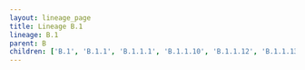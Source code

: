 ```yaml
---
layout: lineage_page
title: Lineage B.1
lineage: B.1
parent: B
children: ['B.1', 'B.1.1', 'B.1.1.1', 'B.1.1.10', 'B.1.1.12', 'B.1.1.13', 'B.1.1.14', 'B.1.1.15', 'B.1.1.16', 'B.1.1.17', 'B.1.1.19', 'B.1.1.2', 'B.1.1.20', 'B.1.1.21', 'B.1.1.22', 'B.1.1.23', 'B.1.1.24', 'B.1.1.25', 'B.1.1.26', 'B.1.1.27', 'B.1.1.28', 'B.1.1.29', 'B.1.1.3', 'B.1.1.30', 'B.1.1.31', 'B.1.1.32', 'B.1.1.33', 'B.1.1.34', 'B.1.1.35', 'B.1.1.36', 'B.1.1.37', 'B.1.1.38', 'B.1.1.39', 'B.1.1.4', 'B.1.1.40', 'B.1.1.41', 'B.1.1.42', 'B.1.1.43', 'B.1.1.44', 'B.1.1.45', 'B.1.1.46', 'B.1.1.47', 'B.1.1.48', 'B.1.1.49', 'B.1.1.5', 'B.1.1.50', 'B.1.1.51', 'B.1.1.52', 'B.1.1.53', 'B.1.1.54', 'B.1.1.55', 'B.1.1.56', 'B.1.1.57', 'B.1.1.58', 'B.1.1.59', 'B.1.1.6', 'B.1.1.60', 'B.1.1.61', 'B.1.1.62', 'B.1.1.63', 'B.1.1.64', 'B.1.1.65', 'B.1.1.66', 'B.1.1.67', 'B.1.1.68', 'B.1.1.69', 'B.1.1.7', 'B.1.1.70', 'B.1.1.71', 'B.1.1.72', 'B.1.1.73', 'B.1.1.74', 'B.1.1.75', 'B.1.1.76', 'B.1.1.77', 'B.1.1.8', 'B.1.1.9', 'B.1.1.p11', 'B.1.100', 'B.1.101', 'B.1.102', 'B.1.103', 'B.1.104', 'B.1.105', 'B.1.106', 'B.1.107', 'B.1.108', 'B.1.109', 'B.1.11', 'B.1.110', 'B.1.111', 'B.1.112', 'B.1.113', 'B.1.114', 'B.1.115', 'B.1.116', 'B.1.117', 'B.1.118', 'B.1.119', 'B.1.12', 'B.1.120', 'B.1.121', 'B.1.122', 'B.1.123', 'B.1.124', 'B.1.125', 'B.1.126', 'B.1.127', 'B.1.128', 'B.1.129', 'B.1.13', 'B.1.130', 'B.1.131', 'B.1.132', 'B.1.133', 'B.1.134', 'B.1.135', 'B.1.136', 'B.1.137', 'B.1.138', 'B.1.139', 'B.1.14', 'B.1.140', 'B.1.141', 'B.1.142', 'B.1.143', 'B.1.144', 'B.1.145', 'B.1.146', 'B.1.147', 'B.1.148', 'B.1.149', 'B.1.150', 'B.1.151', 'B.1.152', 'B.1.153', 'B.1.154', 'B.1.155', 'B.1.156', 'B.1.157', 'B.1.158', 'B.1.159', 'B.1.160', 'B.1.160.1', 'B.1.161', 'B.1.162', 'B.1.163', 'B.1.164', 'B.1.165', 'B.1.166', 'B.1.167', 'B.1.168', 'B.1.169', 'B.1.170', 'B.1.171', 'B.1.172', 'B.1.173', 'B.1.174', 'B.1.175', 'B.1.176', 'B.1.177', 'B.1.19', 'B.1.2', 'B.1.21', 'B.1.22', 'B.1.23', 'B.1.25', 'B.1.26', 'B.1.29', 'B.1.3', 'B.1.3.1', 'B.1.30', 'B.1.31', 'B.1.32', 'B.1.34', 'B.1.35', 'B.1.36', 'B.1.36.1', 'B.1.36.2', 'B.1.37', 'B.1.38', 'B.1.39', 'B.1.40', 'B.1.41', 'B.1.42', 'B.1.43', 'B.1.44', 'B.1.5', 'B.1.5.10', 'B.1.5.11', 'B.1.5.12', 'B.1.5.13', 'B.1.5.14', 'B.1.5.15', 'B.1.5.16', 'B.1.5.17', 'B.1.5.18', 'B.1.5.19', 'B.1.5.2', 'B.1.5.20', 'B.1.5.21', 'B.1.5.22', 'B.1.5.23', 'B.1.5.24', 'B.1.5.25', 'B.1.5.26', 'B.1.5.27', 'B.1.5.28', 'B.1.5.3', 'B.1.5.4', 'B.1.5.5', 'B.1.5.6', 'B.1.5.8', 'B.1.5.9', 'B.1.6', 'B.1.66', 'B.1.67', 'B.1.68', 'B.1.68.1', 'B.1.69', 'B.1.70', 'B.1.71', 'B.1.72', 'B.1.74', 'B.1.75', 'B.1.76', 'B.1.77', 'B.1.78', 'B.1.79', 'B.1.8', 'B.1.8.1', 'B.1.8.2', 'B.1.80', 'B.1.81', 'B.1.82', 'B.1.83', 'B.1.84', 'B.1.85', 'B.1.86', 'B.1.87', 'B.1.88', 'B.1.89', 'B.1.9', 'B.1.90', 'B.1.91', 'B.1.93', 'B.1.94', 'B.1.95', 'B.1.96', 'B.1.97', 'B.1.98', 'B.1.99', 'B.1.p16', 'C.1', 'C.2', 'C.3', 'D.1', 'D.2']
---
```

